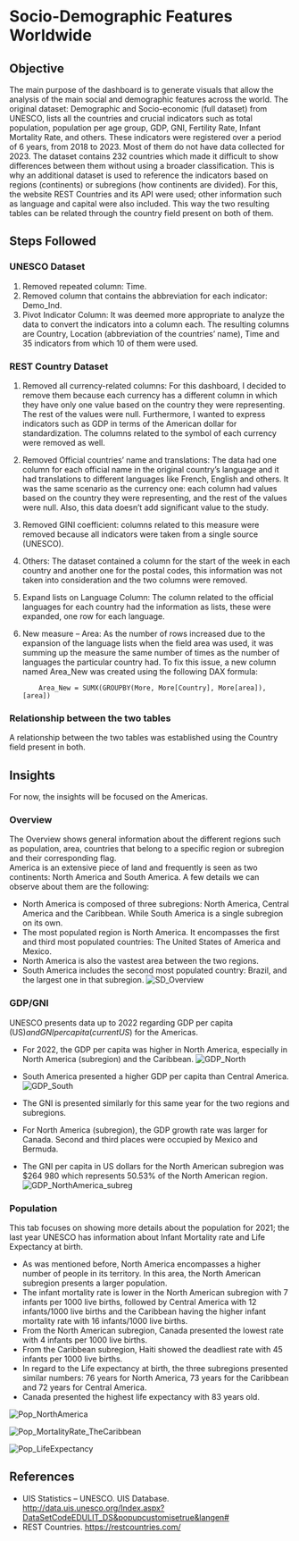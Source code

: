 
# Socio-Demographic Features Worldwide

## Objective
The main purpose of the dashboard is to generate visuals that allow the analysis of the main social and demographic features across the world. The original dataset: Demographic and Socio-economic (full dataset) from UNESCO, lists all the countries and crucial indicators such as total population, population per age group, GDP, GNI, Fertility Rate, Infant Mortality Rate, and others. These indicators were registered over a period of 6 years, from 2018 to 2023. Most of them do not have data collected for 2023. 
The dataset contains 232 countries which made it difficult to show differences between them without using a broader classification. This is why an additional dataset is used to reference the indicators based on regions (continents) or subregions (how continents are divided).  For this, the website REST Countries and its API were used; other information such as language and capital were also included. This way the two resulting tables can be related through the country field present on both of them. 

## Steps Followed
### UNESCO Dataset
1.	Removed repeated column: Time.
2.	Removed column that contains the abbreviation for each indicator: Demo_Ind.
3.	Pivot Indicator Column: It was deemed more appropriate to analyze the data to convert the indicators into a column each. 
The resulting columns are Country, Location (abbreviation of the countries’ name), Time and 35 indicators from which 10 of them were used. 

### REST Country Dataset
1.	Removed all currency-related columns: For this dashboard, I decided to remove them because each currency has a different column in which they have only one value based on the country they were representing. The rest of the values were null. Furthermore, I wanted to express indicators such as GDP in terms of the American dollar for standardization. The columns related to the symbol of each currency were removed as well.
2.	Removed Official countries’ name and translations: The data had one column for each official name in the original country’s language and it had translations to different languages like French, English and others. It was the same scenario as the currency one: each column had values based on the country they were representing, and the rest of the values were null. Also, this data doesn’t add significant value to the study. 
3.	Removed GINI coefficient: columns related to this measure were removed because all indicators were taken from a single source (UNESCO). 
4.	Others: The dataset contained a column for the start of the week in each country and another one for the postal codes, this information was not taken into consideration and the two columns were removed. 
5.	Expand lists on Language Column: The column related to the official languages for each country had the information as lists, these were expanded, one row for each language. 
6.	New measure – Area: As the number of rows increased due to the expansion of the language lists when the field area was used, it was summing up the measure the same number of times as the number of languages the particular country had. To fix this issue, a new column named Area_New was created using the following DAX formula: 

            Area_New = SUMX(GROUPBY(More, More[Country], More[area]), [area])

### Relationship between the two tables
A relationship between the two tables was established using the Country field present in both. 

## Insights
For now, the insights will be focused on the Americas.

### Overview
The Overview shows general information about the different regions such as population, area, countries that belong to a specific region or subregion and their corresponding flag.  
America is an extensive piece of land and frequently is seen as two continents: North America and South America. A few details we can observe about them are the following:
-	North America is composed of three subregions: North America, Central America and the Caribbean. While South America is a single subregion on its own. 
-	The most populated region is North America. It encompasses the first and third most populated countries: The United States of America and Mexico. 
-	North America is also the vastest area between the two regions. 
-	South America includes the second most populated country: Brazil, and the largest one in that subregion. 
![SD_Overview](https://github.com/StellaMassaRebolledo/Dashboards/assets/72529414/0a762cff-7083-4a2e-875d-b03999916885)

### GDP/GNI
UNESCO presents data up to 2022 regarding GDP per capita (US$) and GNI per capita (current US$) for the Americas.
-	For 2022, the GDP per capita was higher in North America, especially in North America (subregion) and the Caribbean. 
![GDP_North](https://github.com/StellaMassaRebolledo/Dashboards/assets/72529414/87056622-7d74-4b85-8f74-891a749d8dfd)

-	South America presented a higher GDP per capita than Central America. 
![GDP_South](https://github.com/StellaMassaRebolledo/Dashboards/assets/72529414/c202cc94-73fc-472e-afa4-180f204b994f)

-	The GNI is presented similarly for this same year for the two regions and subregions.
-	For North America (subregion), the GDP growth rate was larger for Canada. Second and third places were occupied by Mexico and Bermuda. 
-	The GNI per capita in US dollars for the North American subregion was $264 980 which represents 50.53% of the North American region. 
![GDP_NorthAmerica_subreg](https://github.com/StellaMassaRebolledo/Dashboards/assets/72529414/e3f27339-d8a1-40f7-87dc-0312223e7bb7)

### Population
This tab focuses on showing more details about the population for 2021; the last year UNESCO has information about Infant Mortality rate and Life Expectancy at birth. 
-	As was mentioned before, North America encompasses a higher number of people in its territory. In this area, the North American subregion presents a larger population. 
-	The infant mortality rate is lower in the North American subregion with 7 infants per 1000 live births, followed by Central America with 12 infants/1000 live births and the Caribbean having the higher infant mortality rate with 16 infants/1000 live births. 
-	From the North American subregion, Canada presented the lowest rate with 4 infants per 1000 live births. 
-	From the Caribbean subregion, Haiti showed the deadliest rate with 45 infants per 1000 live births.  
-	In regard to the Life expectancy at birth, the three subregions presented similar numbers: 76 years for North America, 73 years for the Caribbean and 72 years for Central America. 
-	Canada presented the highest life expectancy with 83 years old. 

![Pop_NorthAmerica](https://github.com/StellaMassaRebolledo/Dashboards/assets/72529414/2fbcd5fe-21e9-47bc-9ff7-4a9167dc6123)


![Pop_MortalityRate_TheCaribbean](https://github.com/StellaMassaRebolledo/Dashboards/assets/72529414/d03efc77-ef8a-48a4-bbec-2bb325252ab2)


![Pop_LifeExpectancy](https://github.com/StellaMassaRebolledo/Dashboards/assets/72529414/c77f05fd-7440-48ec-a21d-22a74dd8c17e)


## References
-	UIS Statistics – UNESCO. UIS Database. http://data.uis.unesco.org/Index.aspx?DataSetCodeEDULIT_DS&popupcustomisetrue&langen#
-	REST Countries. https://restcountries.com/
